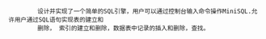             设计并实现了一个简单的SQL引擎，用户可以通过控制台输入命令操作MiniSQL.允许用户通过SQL语句实现表的建立和
            删除， 索引的建立和删除，数据表中记录的插入和删除，查找。
